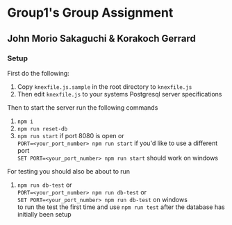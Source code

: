 # Group1's Group Assignment
## John Morio Sakaguchi & Korakoch Gerrard

### Setup
First do the following:

1. Copy `knexfile.js.sample` in the root directory to `knexfile.js`
2. Then edit `knexfile.js` to your systems Postgresql server specifications

Then to start the server run the following commands
1. `npm i`
2. `npm run reset-db`
3. `npm run start` if port 8080 is open or <br> 
`PORT=<your_port_number> npm run start` if you'd like to use a different port <br>
`SET PORT=<your_port_number> npm run start` should work on windows

For testing you should also be about to run
1. `npm run db-test` or <br>
`PORT=<your_port_number> npm run db-test` or <br>
`SET PORT=<your_port_number> npm run db-test` on windows <br>
to run the test the first time and use `npm run test` after the database has initially been setup


